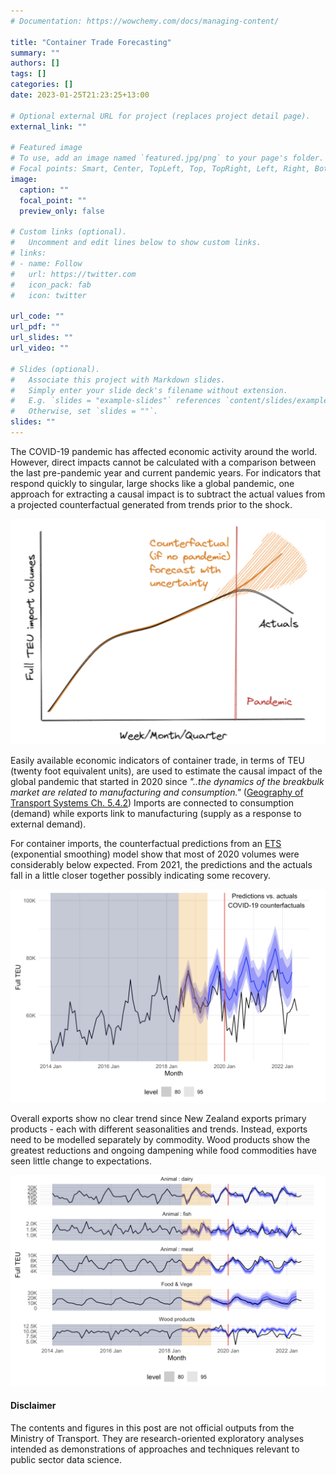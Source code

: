 ```yaml
---
# Documentation: https://wowchemy.com/docs/managing-content/

title: "Container Trade Forecasting"
summary: ""
authors: []
tags: []
categories: []
date: 2023-01-25T21:23:25+13:00

# Optional external URL for project (replaces project detail page).
external_link: ""

# Featured image
# To use, add an image named `featured.jpg/png` to your page's folder.
# Focal points: Smart, Center, TopLeft, Top, TopRight, Left, Right, BottomLeft, Bottom, BottomRight.
image:
  caption: ""
  focal_point: ""
  preview_only: false

# Custom links (optional).
#   Uncomment and edit lines below to show custom links.
# links:
# - name: Follow
#   url: https://twitter.com
#   icon_pack: fab
#   icon: twitter

url_code: ""
url_pdf: ""
url_slides: ""
url_video: ""

# Slides (optional).
#   Associate this project with Markdown slides.
#   Simply enter your slide deck's filename without extension.
#   E.g. `slides = "example-slides"` references `content/slides/example-slides.md`.
#   Otherwise, set `slides = ""`.
slides: ""
---
```

The COVID-19 pandemic has affected economic activity around the world. However, direct impacts cannot be calculated with a comparison between the last pre-pandemic year and current pandemic years. For indicators that respond quickly to singular, large shocks like a global pandemic, one approach for extracting a causal impact is to subtract the actual values from a projected counterfactual generated from trends prior to the shock. 

![](counterfactuals.png)

Easily available economic indicators of container trade, in terms of TEU (twenty foot equivalent units), are used to estimate the causal impact of the global pandemic that started in 2020 since *"..the dynamics of the breakbulk market are related to manufacturing and consumption."* ([Geography of Transport Systems Ch. 5.4.2](https://transportgeography.org/contents/chapter5/maritime-transportation/#2_Maritime_Traffic)) Imports are connected to consumption (demand) while exports link to manufacturing (supply as a response to external demand). 

For container imports, the counterfactual predictions from an [ETS](https://otexts.com/fpp3/expsmooth.html) (exponential smoothing) model show that most of 2020 volumes were considerably below expected. From 2021, the predictions and the actuals fall in a little closer together possibly indicating some recovery. 

![](import-impacts.png)

Overall exports show no clear trend since New Zealand exports primary products - each with different seasonalities and trends. Instead, exports need to be modelled separately by commodity. Wood products show the greatest reductions and ongoing dampening while food commodities have seen little change to expectations. 

![](export-impacts.png)


#### Disclaimer
The contents and figures in this post are not official outputs from the Ministry of Transport. They are research-oriented exploratory analyses intended as demonstrations of approaches and techniques relevant to public sector data science. 